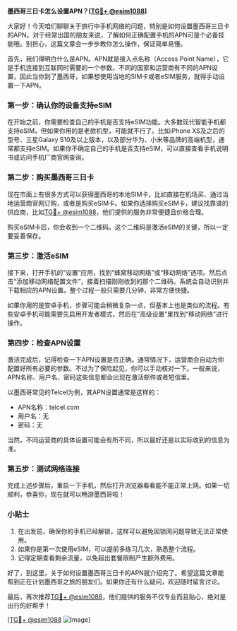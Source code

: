 **墨西哥三日卡怎么设置APN？[[TG💪+ @esim1088](https://t.me/s/esim1088)]**

大家好！今天咱们聊聊关于旅行中手机网络的问题，特别是如何设置墨西哥三日卡的APN。对于经常出国的朋友来说，了解如何正确配置手机的APN可是个必备技能哦。别担心，这篇文章会一步步教你怎么操作，保证简单易懂。

首先，我们得明白什么是APN。APN就是接入点名称（Access Point Name），它是手机连接到互联网时需要的一个参数。不同的国家和运营商有不同的APN设置，因此当你到了墨西哥，如果想使用当地的SIM卡或者eSIM服务，就得手动设置一下APN。

### **第一步：确认你的设备支持eSIM**
在开始之前，你需要检查自己的手机是否支持eSIM功能。大多数现代智能手机都支持eSIM，但如果你用的是老款机型，可能就不行了。比如iPhone XS及之后的型号、三星Galaxy S10及以上版本，以及部分华为、小米等品牌的高端机型，通常都支持eSIM。如果你不确定自己的手机是否支持eSIM，可以直接查看手机说明书或访问手机厂商官网查询。

### **第二步：购买墨西哥三日卡**
现在市面上有很多方式可以获得墨西哥的本地SIM卡，比如直接在机场买、通过当地运营商官网订购，或者是购买eSIM卡。如果你选择购买eSIM卡，建议找靠谱的供应商，比如[TG💪+ @esim1088](https://t.me/s/esim1088)，他们提供的服务非常便捷且价格合理。

购买eSIM卡后，你会收到一个二维码。这个二维码是激活eSIM的关键，所以一定要妥善保存。

### **第三步：激活eSIM**
接下来，打开手机的“设置”应用，找到“蜂窝移动网络”或“移动网络”选项。然后点击“添加移动网络配置文件”，接着扫描刚刚收到的那个二维码。系统会自动识别并下载相应的APN设置。整个过程一般只需要几分钟，非常方便快捷。

如果你用的是安卓手机，步骤可能会稍微复杂一点，但基本上也是类似的流程。有些安卓手机可能需要先启用开发者模式，然后在“高级设置”里找到“移动网络”进行操作。

### **第四步：检查APN设置**
激活完成后，记得检查一下APN设置是否正确。通常情况下，运营商会自动为你配置好所有必要的参数。不过为了保险起见，你可以手动核对一下。一般来说，APN名称、用户名、密码这些信息都会出现在激活邮件或者短信里。

以墨西哥常见的Telcel为例，其APN设置通常是这样的：
- APN名称：telcel.com
- 用户名：无
- 密码：无

当然，不同运营商的具体设置可能会有所不同，所以最好还是以实际收到的信息为准。

### **第五步：测试网络连接**
完成上述步骤后，重启一下手机，然后打开浏览器看看能不能正常上网。如果一切顺利，恭喜你，现在就可以畅游墨西哥啦！

### **小贴士**
1. 在出发前，确保你的手机已经解锁，这样可以避免因锁网问题导致无法正常使用。
2. 如果你是第一次使用eSIM，可以提前多练习几次，熟悉整个流程。
3. 记得定期查看剩余流量，以免超出套餐限制产生额外费用。

好了，到这里，关于如何设置墨西哥三日卡的APN就介绍完了。希望这篇文章能帮到正在计划墨西哥之旅的朋友们。如果你还有什么疑问，欢迎随时留言讨论。

最后，再次推荐[TG💪+ @esim1088](https://t.me/s/esim1088)，他们提供的服务不仅专业而且贴心，绝对是出行的好帮手！ 

[[TG💪+ @esim1088](https://t.me/s/esim1088) ![Image](https://i.postimg.cc/4NQfJmqS/Snipaste-2025-05-13-00-14-12.png)]